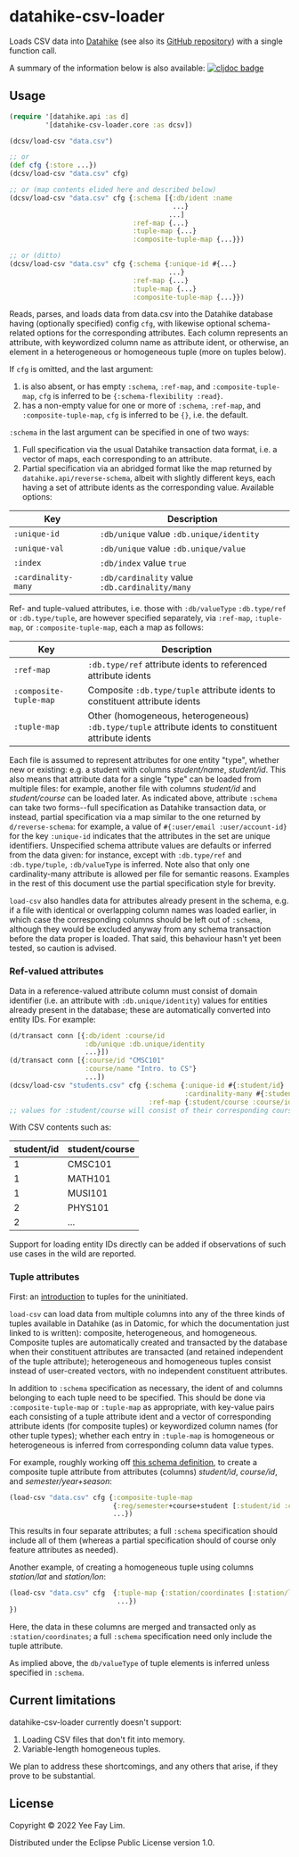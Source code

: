 # datahike-csv-loader

Loads CSV data into [Datahike](https://datahike.io) (see also its [GitHub repository](https://github.com/replikativ/datahike)) with a single function call.

A summary of the information below is also available: [![cljdoc badge](https://cljdoc.org/badge/io.replikativ/datahike-csv-loader)](https://cljdoc.org/d/io.replikativ/datahike-csv-loader)

## Usage

``` clojure
(require '[datahike.api :as d]
         '[datahike-csv-loader.core :as dcsv])

(dcsv/load-csv "data.csv")

;; or
(def cfg {:store ...})
(dcsv/load-csv "data.csv" cfg)

;; or (map contents elided here and described below)
(dcsv/load-csv "data.csv" cfg {:schema [{:db/ident :name
                                         ...}
                                        ...]
                               :ref-map {...}
                               :tuple-map {...}
                               :composite-tuple-map {...}})

;; or (ditto)
(dcsv/load-csv "data.csv" cfg {:schema {:unique-id #{...}
                                        ...}
                               :ref-map {...}
                               :tuple-map {...}
                               :composite-tuple-map {...}})
```

Reads, parses, and loads data from data.csv into the Datahike database having (optionally specified) config `cfg`, with likewise optional schema-related options for the corresponding attributes. Each column represents an attribute, with keywordized column name as attribute ident, or otherwise, an element in a heterogeneous or homogeneous tuple (more on tuples below).

If `cfg` is omitted, and the last argument:
1. is also absent, or has empty `:schema`, `:ref-map`, and `:composite-tuple-map`, `cfg` is inferred to be `{:schema-flexibility :read}`.
2. has a non-empty value for one or more of `:schema`, `:ref-map`, and `:composite-tuple-map`, `cfg` is inferred to be `{}`, i.e. the default.

`:schema` in the last argument can be specified in one of two ways:
1. Full specification via the usual Datahike transaction data format, i.e. a vector of maps, each corresponding to an attribute.
2. Partial specification via an abridged format like the map returned by `datahike.api/reverse-schema`, albeit with slightly different keys, each having a set of attribute idents as the corresponding value. Available options:

| Key                 | Description   |
|---------------------|---------------|
| `:unique-id`        | `:db/unique` value `:db.unique/identity`
| `:unique-val`       | `:db/unique` value `:db.unique/value`
| `:index`            | `:db/index` value `true`
| `:cardinality-many` | `:db/cardinality` value `:db.cardinality/many`

Ref- and tuple-valued attributes, i.e. those with `:db/valueType` `:db.type/ref` or `:db.type/tuple`, are however specified separately, via `:ref-map`, `:tuple-map`, or `:composite-tuple-map`, each a map as follows:

| Key                     | Description   |
|-------------------------|---------------|
| `:ref-map`              | `:db.type/ref` attribute idents to referenced attribute idents
| `:composite-tuple-map`  | Composite `:db.type/tuple` attribute idents to constituent attribute idents
| `:tuple-map`            | Other (homogeneous, heterogeneous) `:db.type/tuple` attribute idents to constituent attribute idents

Each file is assumed to represent attributes for one entity "type", whether new or existing: e.g. a student with columns _student/name_, _student/id_. This also means that attribute data for a single "type" can be loaded from multiple files: for example, another file with columns _student/id_ and _student/course_ can be loaded later. As indicated above, attribute `:schema` can take two forms--full specification as Datahike transaction data, or instead, partial specification via a map similar to the one returned by `d/reverse-schema`: for example, a value of `#{:user/email :user/account-id}` for the key `:unique-id` indicates that the attributes in the set are unique identifiers. Unspecified schema attribute values are defaults or inferred from the data given: for instance, except with `:db.type/ref` and `:db.type/tuple`, `:db/valueType` is inferred. Note also that only one cardinality-many attribute is allowed per file for semantic reasons. Examples in the rest of this document use the partial specification style for brevity.

`load-csv` also handles data for attributes already present in the schema, e.g. if a file with identical or overlapping column names was loaded earlier, in which case the corresponding columns should be left out of `:schema`, although they would be excluded anyway from any schema transaction before the data proper is loaded. That said, this behaviour hasn't yet been tested, so caution is advised.

### Ref-valued attributes

Data in a reference-valued attribute column must consist of domain identifier (i.e. an attribute with `:db.unique/identity`) values for entities already present in the database; these are automatically converted into entity IDs. For example:

``` clojure
(d/transact conn [{:db/ident :course/id
                   :db/unique :db.unique/identity
                   ...}])
(d/transact conn [{:course/id "CMSC101"
                   :course/name "Intro. to CS"}
                   ...])
(dcsv/load-csv "students.csv" cfg {:schema {:unique-id #{:student/id}
                                            :cardinality-many #{:student/course}}
                                   :ref-map {:student/course :course/id}})
;; values for :student/course will consist of their corresponding course entity IDs 
```
With CSV contents such as:

| student/id | student/course |
|------------|----------------|
| 1          | CMSC101        |
| 1          | MATH101        |
| 1          | MUSI101        |
| 2          | PHYS101        |
| 2          | ...            |

Support for loading entity IDs directly can be added if observations of such use cases in the wild are reported.

### Tuple attributes

First: an [introduction](https://docs.datomic.com/on-prem/schema/schema.html#tuples) to tuples for the uninitiated.

`load-csv` can load data from multiple columns into any of the three kinds of tuples available in Datahike (as in Datomic, for which the documentation just linked to is written): composite, heterogeneous, and homogeneous. Composite tuples are automatically created and transacted by the database when their constituent attributes are transacted (and retained independent of the tuple attribute); heterogeneous and homogeneous tuples consist instead of user-created vectors, with no independent constituent attributes. 

In addition to `:schema` specification as necessary, the ident of and columns belonging to each tuple need to be specified. This should be done via `:composite-tuple-map` or `:tuple-map` as appropriate, with key-value pairs each consisting of a tuple attribute ident and a vector of corresponding attribute idents (for composite tuples) or keywordized column names (for other tuple types); whether each entry in `:tuple-map` is homogeneous or heterogeneous is inferred from corresponding column data value types.

For example, roughly working off [this schema definition](https://docs.datomic.com/on-prem/schema/schema.html#composite-tuples), to create a composite tuple attribute from attributes (columns) _student/id_, _course/id_, and _semester/year+season_:
``` clojure
(load-csv "data.csv" cfg {:composite-tuple-map
                          {:reg/semester+course+student [:student/id :course/id :semester/year+season]}
                          ...})
```
This results in four separate attributes; a full `:schema` specification should include all of them (whereas a partial specification should of course only feature attributes as needed).

Another example, of creating a homogeneous tuple using columns _station/lat_ and _station/lon_:
``` clojure
(load-csv "data.csv" cfg  {:tuple-map {:station/coordinates [:station/lat :station/lon]}
                           ...})
})
```
Here, the data in these columns are merged and transacted only as `:station/coordinates`; a full `:schema` specification need only include the tuple attribute.

As implied above, the `db/valueType` of tuple elements is inferred unless specified in `:schema`.

## Current limitations

datahike-csv-loader currently doesn't support:
1. Loading CSV files that don't fit into memory.
2. Variable-length homogeneous tuples.

We plan to address these shortcomings, and any others that arise, if they prove to be substantial.

## License

Copyright © 2022 Yee Fay Lim.

Distributed under the Eclipse Public License version 1.0.

